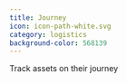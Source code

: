 ```yaml
---
title: Journey
icon: icon-path-white.svg
category: logistics
background-color: 568139
---
```


Track assets on their journey 
